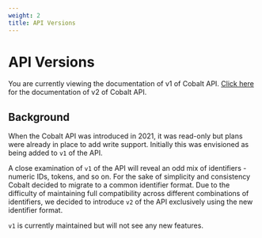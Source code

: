 ```yaml
---
weight: 2
title: API Versions
---
```


# API Versions

<aside class="warning">
You are currently viewing the documentation of v1 of Cobalt API. <a href="/v2">Click here</a>
for the documentation of v2 of Cobalt API.
</aside>

## Background

When the Cobalt API was introduced in 2021, it was read-only but plans were already in place to add
write support. Initially this was envisioned as being added to `v1` of the API.

A close examination of `v1` of the API will reveal an odd mix of identifiers - numeric IDs, tokens,
and so on. For the sake of simplicity and consistency Cobalt decided to migrate to a common identifier
format. Due to the difficulty of maintaining full compatibility across different combinations of
identifiers, we decided to introduce `v2` of the API exclusively using the new identifier format.

`v1` is currently maintained but will not see any new features.
